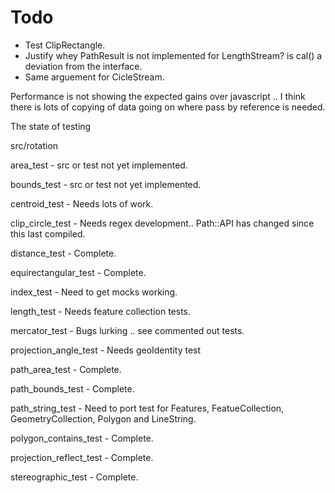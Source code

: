 # Todo

* Test ClipRectangle.
* Justify whey PathResult is not implemented for LengthStream? is cal() a deviation from the interface.
* Same arguement for CicleStream.

Performance is not showing the expected gains over javascript .. I think there is lots of copying of data going on where pass by reference is needed.

The state of testing

src/rotation

area_test - src or test not yet implemented.

bounds_test - src or test not yet implemented.

centroid_test - Needs lots of work.

clip_circle_test - Needs regex development.. Path::API has changed since this last compiled.

distance_test - Complete.

equirectangular_test - Complete.

index_test - Need to get mocks working.

length_test -  Needs feature collection tests.

mercator_test - Bugs lurking .. see commented out tests.

projection_angle_test  - Needs geoIdentity test

path_area_test - Complete.

path_bounds_test - Complete.

path_string_test - Need to port test for Features, FeatueCollection, GeometryCollection, Polygon and LineString.

polygon_contains_test - Complete.

projection_reflect_test - Complete.

stereographic_test - Complete.
